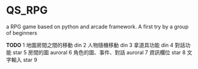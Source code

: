 # QS_RPG
a RPG game based on python and arcade framework. A first try by a group of beginners

**TODO**
1 地圖房間之間的移動 din
2 人物隨機移動 din
3 拿道具功能 din
4 對話功能 star
5 房間的圖 auroral
6 角色的圖、事件、對話 auroral
7 資訊欄位 star
8 文字輸入 star
9 
